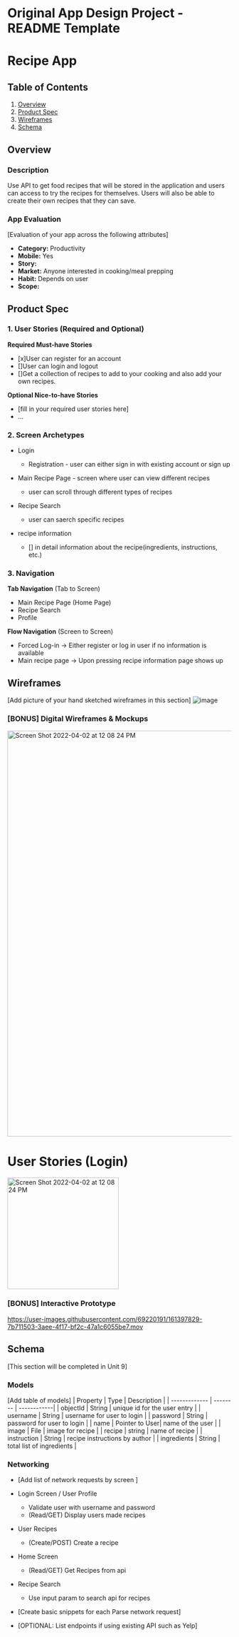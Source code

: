 Original App Design Project - README Template
===

# Recipe App

## Table of Contents
1. [Overview](#Overview)
1. [Product Spec](#Product-Spec)
1. [Wireframes](#Wireframes)
2. [Schema](#Schema)

## Overview
### Description
Use API to get food recipes that will be stored in the application and users can access to try the recipes for themselves. Users will also be able to create their own recipes that they can save.

### App Evaluation
[Evaluation of your app across the following attributes]
- **Category:** Productivity
- **Mobile:** Yes
- **Story:** 
- **Market:** Anyone interested in cooking/meal prepping
- **Habit:**  Depends on user
- **Scope:** 

## Product Spec

### 1. User Stories (Required and Optional)

**Required Must-have Stories**
* [x]User can register for an account
* []User can login and logout
* []Get a collection of recipes to add to your cooking and also add your own recipes. 

**Optional Nice-to-have Stories**

* [fill in your required user stories here]
* ...

### 2. Screen Archetypes

* Login
   * Registration - user can either sign in with existing account or sign up

* Main Recipe Page - screen where user can view different recipes
   * user can scroll through different types of recipes 
   
* Recipe Search
   * user can saerch specific recipes 
   
* recipe information
   * [] in detail information about the recipe(ingredients, instructions, etc.)
### 3. Navigation

**Tab Navigation** (Tab to Screen)

* Main Recipe Page (Home Page)
* Recipe Search
* Profile

**Flow Navigation** (Screen to Screen)

* Forced Log-in -> Either register or log in user if no information is available
* Main recipe page -> Upon pressing recipe information page shows up 

## Wireframes
[Add picture of your hand sketched wireframes in this section]
![image](https://user-images.githubusercontent.com/69220191/161365957-80031979-4cee-4c2e-b2d1-541dd9b547f1.png)


### [BONUS] Digital Wireframes & Mockups

<img width="910" alt="Screen Shot 2022-04-02 at 12 08 24 PM" src="https://user-images.githubusercontent.com/69220191/161397765-f2fe7696-ab03-46c6-a77e-3fb093bb2faa.png">

# User Stories (Login)

<img width="250" alt="Screen Shot 2022-04-02 at 12 08 24 PM" src="http://g.recordit.co/Nqr7s0aRhf.gif">

### [BONUS] Interactive Prototype


https://user-images.githubusercontent.com/69220191/161397829-7b711503-3aee-4f17-bf2c-47a1c6055be7.mov


## Schema 
[This section will be completed in Unit 9]
### Models
[Add table of models]
   | Property      | Type     | Description |
   | ------------- | -------- | ------------|
   | objectId      | String   | unique id for the user entry |
   | username      | String   | username for user to login |
   | password      | String   | password for user to login |
   | name        | Pointer to User|  name of the user |
   | image         | File     | image for recipe |
   | recipe        | string   | name of recipe |
   | instruction   | String   | recipe instructions by author |
   | ingredients   | String   | total list of ingredients |

### Networking
- [Add list of network requests by screen ]
- Login Screen / User Profile
    - Validate user with username and password
    - (Read/GET) Display users made recipes
- User Recipes
    - (Create/POST) Create a recipe 
- Home Screen
    - (Read/GET) Get Recipes from api
- Recipe Search
    - Use input param to search api for recipes
   

- [Create basic snippets for each Parse network request]
- [OPTIONAL: List endpoints if using existing API such as Yelp]
